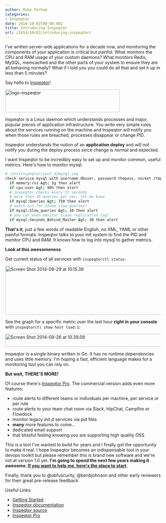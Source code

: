 ```yaml
---
author: Mike Perham
categories:
- Inspeqtor
date: 2014-10-02T00:00:00Z
title: Introducing Inspeqtor
url: /2014/10/02/introducing-inspeqtor/
---
```


I've written server-side applications for a decade now, and monitoring the components of your application is critical but painful. What monitors the CPU and RAM usage of your custom daemons? What monitors Redis, MySQL, memcached and the other parts of your system to ensure they are all behaving normally? What if I told you you could do all that and set it up in less than 5 minutes?

Say hello to [Inspeqtor][1]!

[<img src="http://www.mikeperham.com/wp-content/uploads/2014/09/logo-inspeqtor.png" alt="logo-inspeqtor" width="370" height="74" class="alignnone size-full wp-image-1840" />][2]

<!--more-->

Inspeqtor is a Linux daemon which understands processes and major, popular pieces of application infrastructure. You write very simple rules about the services running on the machine and Inspeqtor will notify you when those rules are breached, processes disappear or change PID.

Inspeqtor understands the notion of an **application deploy** and will not notify you during the deploy process since change is normal and expected.

I want Inspeqtor to be incredibly easy to set up and monitor common, useful metrics. Here's how to monitor mysql:

```bash
# /etc/inspeqtor/conf.d/mysql.inq
check service mysql with username dbuser, password thepass, socket /tmp/mysql.sock
  if memory:rss &gt; 1g then alert
  if cpu:user &gt; 90% then alert
  # inspeqtor checks every 15 seconds
  # more than 50 queries per sec, let me know
  if mysql:Queries &gt; 750 then alert
  # watch out for those slow queries!
  if mysql:Slow_queries &gt; 10 then alert
  # you can even monitor slave replication lag!
  if mysql:Seconds_Behind_Master &gt; 30 then alert
```

**That's it**, just a few words of readable English, no XML, YAML or other painful formats. Inspeqtor talks to your init system to find the PID and monitor CPU and RAM. It knows how to log into mysql to gather metrics.

**Look at this awesomeness**

Get current status of all services with `inspeqtorctl status`:

[<img src="http://www.mikeperham.com/wp-content/uploads/2014/09/Screen-Shot-2014-09-29-at-10.15.39.png" alt="Screen Shot 2014-09-29 at 10.15.39" width="545" height="158" class="alignnone size-full wp-image-1906" />][3]

See the graph for a specific metric over the last hour **right in your console** with `inspeqtorctl show host load:1`:

[<img src="http://www.mikeperham.com/wp-content/uploads/2014/09/Screen-Shot-2014-09-26-at-10.39.09.png" alt="Screen Shot 2014-09-26 at 10.39.09" width="524" height="42" class="alignnone size-full wp-image-1892" />][4]

Inspeqtor is a single binary written in Go. It has no runtime dependencies and uses little memory. I'm hoping a fast, efficient language makes for a monitoring tool you can rely on.

**But wait, THERE'S MORE!**

Of course there's [Inspeqtor Pro][1]. The commercial version adds even more features:

*   route alerts to different teams or individuals per machine, per service or per rule
*   route alerts to your team chat room via Slack, HipChat, Campfire or Flowdock
*   monitor legacy init.d services via pid files
*   **many** more features to come...
*   dedicated email support
*   that blissful feeling knowing you are supporting high quality OSS

This is a tool I've wanted to build for years and I finally got the opportunity to make it real. I hope Inspeqtor becomes an indispensable tool in your devops toolkit but please remember this is brand new software and we're not at version 1.0 yet. **I'm going to spend the next few years making it awesome. [If you want to help me, here's the place to start][5].**

Finally, thank you to @obfuscurity, @benbjohnson and other early reviewers for their great pre-release feedback.

Useful Links:  
* [Getting Started][6]  
* [Inspeqtor documentation][7]  
* [Inspeqtor source][5]  
* [Inspeqtor Pro][1]

 [1]: http://www.contribsys.com/inspeqtor/
 [2]: http://www.contribsys.com/inspeqtor/ "Inspeqtor"
 [3]: http://www.mikeperham.com/wp-content/uploads/2014/09/Screen-Shot-2014-09-29-at-10.15.39.png
 [4]: http://www.mikeperham.com/wp-content/uploads/2014/09/Screen-Shot-2014-09-26-at-10.39.09.png
 [5]: https://github.com/mperham/inspeqtor
 [6]: https://github.com/mperham/inspeqtor/wiki#getting-started
 [7]: https://github.com/mperham/inspeqtor/wiki
